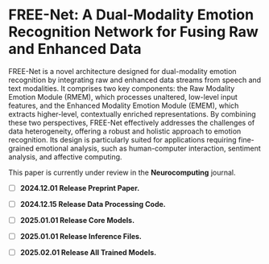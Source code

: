 # FREE-Net: A Dual-Modality Emotion Recognition Network for Fusing Raw and Enhanced Data

FREE-Net is a novel architecture designed for dual-modality emotion recognition by integrating raw and enhanced data streams from speech and text modalities. 
It comprises two key components: the Raw Modality Emotion Module (RMEM), which processes unaltered, low-level input features, and the Enhanced Modality Emotion Module (EMEM), which extracts higher-level, contextually enriched representations. 
By combining these two perspectives, FREE-Net effectively addresses the challenges of data heterogeneity, offering a robust and holistic approach to emotion recognition. Its design is particularly suited for applications requiring fine-grained emotional analysis, such as human-computer interaction, sentiment analysis, and affective computing.

This paper is currently under review in the **Neurocomputing** journal.

- [ ] **2024.12.01 Release Preprint Paper.**  
- [ ] **2024.12.15 Release Data Processing Code.**  
- [ ] **2025.01.01 Release Core Models.**  
- [ ] **2025.01.01 Release Inference Files.**  
- [ ] **2025.02.01 Release All Trained Models.**  

